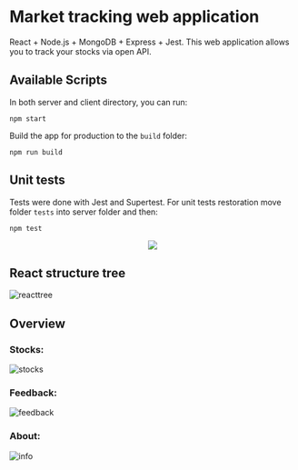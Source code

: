 # Market tracking web application

React + Node.js + MongoDB + Express + Jest. This web application allows you to track your stocks via open API.

## Available Scripts

In both server and client directory, you can run:

```
npm start
```

Build the app for production to the `build` folder:

```
npm run build
```

## Unit tests
Tests were done with Jest and Supertest. For unit tests restoration move folder `tests` into server folder and then:
```
npm test
```

<p align="center">
  <img src="https://github.com/sebastianbrzustowicz/Market-tracker-MERN/assets/66909222/e7afd6fb-b8ae-4a88-8a21-15390ec11a54" />
</p>

## React structure tree

![reacttree](https://github.com/sebastianbrzustowicz/Market-tracker-MERN/assets/66909222/fd47ffb6-bfcd-4cde-89fc-ccac9d71e798)

## Overview

### Stocks:

![stocks](https://github.com/sebastianbrzustowicz/Market-tracker-MERN/assets/66909222/a5bf13ed-a2e4-4967-872c-cc802eb5a74a)

### Feedback:

![feedback](https://github.com/sebastianbrzustowicz/Market-tracker-MERN/assets/66909222/d0e7609c-a8e2-4654-a0f5-bba9dbb26fd9)

### About:

![info](https://github.com/sebastianbrzustowicz/Market-tracker-MERN/assets/66909222/9b632d3d-22bb-420e-8c16-87df031e9b14)
